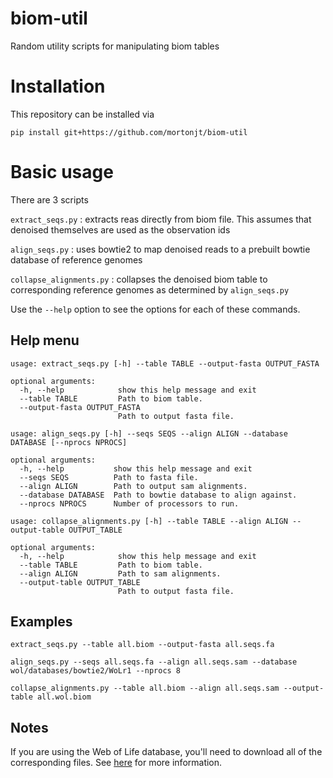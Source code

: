 # biom-util
Random utility scripts for manipulating biom tables

# Installation

This repository can be installed via 
```
pip install git+https://github.com/mortonjt/biom-util
```

# Basic usage

There are 3 scripts

`extract_seqs.py` : extracts reas directly from biom file.  This assumes that denoised themselves are used as the observation ids

`align_seqs.py` : uses bowtie2 to map denoised reads to a prebuilt bowtie database of reference genomes

`collapse_alignments.py` : collapses the denoised biom table to corresponding reference genomes as determined by `align_seqs.py`

Use the `--help` option to see the options for each of these commands.

## Help menu
```
usage: extract_seqs.py [-h] --table TABLE --output-fasta OUTPUT_FASTA

optional arguments:
  -h, --help            show this help message and exit
  --table TABLE         Path to biom table.
  --output-fasta OUTPUT_FASTA
                        Path to output fasta file.
```                        

```
usage: align_seqs.py [-h] --seqs SEQS --align ALIGN --database DATABASE [--nprocs NPROCS]

optional arguments:
  -h, --help           show this help message and exit
  --seqs SEQS          Path to fasta file.
  --align ALIGN        Path to output sam alignments.
  --database DATABASE  Path to bowtie database to align against.
  --nprocs NPROCS      Number of processors to run.
```

```
usage: collapse_alignments.py [-h] --table TABLE --align ALIGN --output-table OUTPUT_TABLE

optional arguments:
  -h, --help            show this help message and exit
  --table TABLE         Path to biom table.
  --align ALIGN         Path to sam alignments.
  --output-table OUTPUT_TABLE
                        Path to output fasta file.
```

## Examples

```
extract_seqs.py --table all.biom --output-fasta all.seqs.fa
```

```
align_seqs.py --seqs all.seqs.fa --align all.seqs.sam --database wol/databases/bowtie2/WoLr1 --nprocs 8
```

```
collapse_alignments.py --table all.biom --align all.seqs.sam --output-table all.wol.biom
```

## Notes
If you are using the Web of Life database, you'll need to download all of the corresponding files.  See [here](https://biocore.github.io/wol/data/) for more information.
